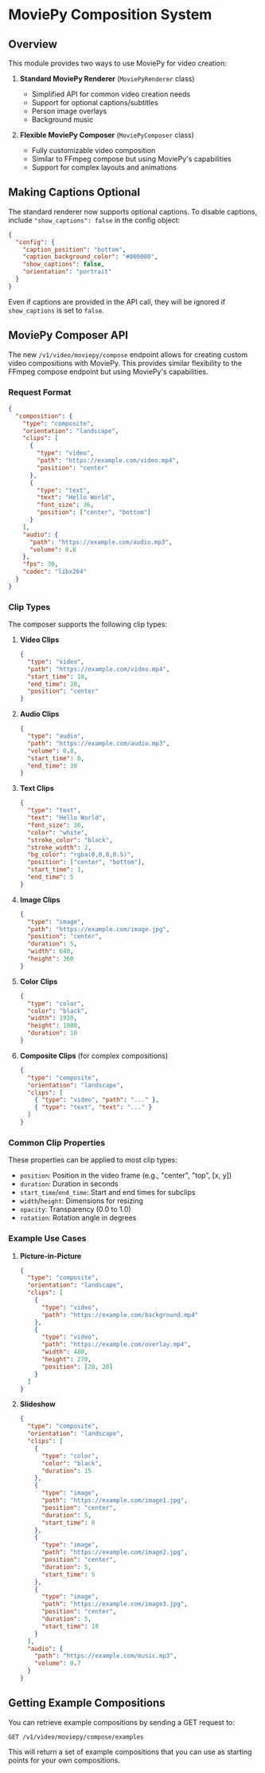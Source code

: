 # MoviePy Composition System

## Overview

This module provides two ways to use MoviePy for video creation:

1. **Standard MoviePy Renderer** (`MoviePyRenderer` class)
   - Simplified API for common video creation needs
   - Support for optional captions/subtitles
   - Person image overlays
   - Background music

2. **Flexible MoviePy Composer** (`MoviePyComposer` class)
   - Fully customizable video composition
   - Similar to FFmpeg compose but using MoviePy's capabilities
   - Support for complex layouts and animations

## Making Captions Optional

The standard renderer now supports optional captions. To disable captions, include `"show_captions": false` in the config object:

```json
{
  "config": {
    "caption_position": "bottom",
    "caption_background_color": "#000000",
    "show_captions": false,
    "orientation": "portrait"
  }
}
```

Even if captions are provided in the API call, they will be ignored if `show_captions` is set to `false`.

## MoviePy Composer API

The new `/v1/video/moviepy/compose` endpoint allows for creating custom video compositions with MoviePy. This provides similar flexibility to the FFmpeg compose endpoint but using MoviePy's capabilities.

### Request Format

```json
{
  "composition": {
    "type": "composite",
    "orientation": "landscape",
    "clips": [
      {
        "type": "video",
        "path": "https://example.com/video.mp4",
        "position": "center"
      },
      {
        "type": "text",
        "text": "Hello World",
        "font_size": 36,
        "position": ["center", "bottom"]
      }
    ],
    "audio": {
      "path": "https://example.com/audio.mp3",
      "volume": 0.8
    },
    "fps": 30,
    "codec": "libx264"
  }
}
```

### Clip Types

The composer supports the following clip types:

1. **Video Clips**
   ```json
   {
     "type": "video",
     "path": "https://example.com/video.mp4",
     "start_time": 10,
     "end_time": 20,
     "position": "center"
   }
   ```

2. **Audio Clips**
   ```json
   {
     "type": "audio",
     "path": "https://example.com/audio.mp3",
     "volume": 0.8,
     "start_time": 0,
     "end_time": 30
   }
   ```

3. **Text Clips**
   ```json
   {
     "type": "text",
     "text": "Hello World",
     "font_size": 36,
     "color": "white",
     "stroke_color": "black",
     "stroke_width": 2,
     "bg_color": "rgba(0,0,0,0.5)",
     "position": ["center", "bottom"],
     "start_time": 1,
     "end_time": 5
   }
   ```

4. **Image Clips**
   ```json
   {
     "type": "image",
     "path": "https://example.com/image.jpg",
     "position": "center",
     "duration": 5,
     "width": 640,
     "height": 360
   }
   ```

5. **Color Clips**
   ```json
   {
     "type": "color",
     "color": "black",
     "width": 1920,
     "height": 1080,
     "duration": 10
   }
   ```

6. **Composite Clips** (for complex compositions)
   ```json
   {
     "type": "composite",
     "orientation": "landscape",
     "clips": [
       { "type": "video", "path": "..." },
       { "type": "text", "text": "..." }
     ]
   }
   ```

### Common Clip Properties

These properties can be applied to most clip types:

- `position`: Position in the video frame (e.g., "center", "top", [x, y])
- `duration`: Duration in seconds
- `start_time`/`end_time`: Start and end times for subclips
- `width`/`height`: Dimensions for resizing
- `opacity`: Transparency (0.0 to 1.0)
- `rotation`: Rotation angle in degrees

### Example Use Cases

1. **Picture-in-Picture**
   ```json
   {
     "type": "composite",
     "orientation": "landscape",
     "clips": [
       {
         "type": "video",
         "path": "https://example.com/background.mp4"
       },
       {
         "type": "video",
         "path": "https://example.com/overlay.mp4",
         "width": 480,
         "height": 270,
         "position": [20, 20]
       }
     ]
   }
   ```

2. **Slideshow**
   ```json
   {
     "type": "composite",
     "orientation": "landscape",
     "clips": [
       {
         "type": "color",
         "color": "black",
         "duration": 15
       },
       {
         "type": "image",
         "path": "https://example.com/image1.jpg",
         "position": "center",
         "duration": 5,
         "start_time": 0
       },
       {
         "type": "image",
         "path": "https://example.com/image2.jpg",
         "position": "center",
         "duration": 5,
         "start_time": 5
       },
       {
         "type": "image",
         "path": "https://example.com/image3.jpg",
         "position": "center",
         "duration": 5,
         "start_time": 10
       }
     ],
     "audio": {
       "path": "https://example.com/music.mp3",
       "volume": 0.7
     }
   }
   ```

## Getting Example Compositions

You can retrieve example compositions by sending a GET request to:

```
GET /v1/video/moviepy/compose/examples
```

This will return a set of example compositions that you can use as starting points for your own compositions.